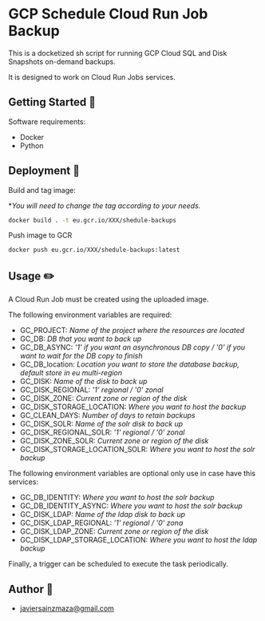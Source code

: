 # GCP Schedule Cloud Run Job Backup

This is a docketized sh script for running GCP Cloud SQL and Disk Snapshots on-demand backups.

It is designed to work on Cloud Run Jobs services.

## Getting Started 📖

Software requirements:

* Docker
* Python

## Deployment 🚀

Build and tag image:

**You will need to change the tag according to your needs.*

```sh
docker build . -t eu.gcr.io/XXX/shedule-backups
```

Push image to GCR

```sh
docker push eu.gcr.io/XXX/shedule-backups:latest
```

## Usage ✏️

A Cloud Run Job must be created using the uploaded image.

The following environment variables are required:

* GC_PROJECT: *Name of the project where the resources are located*
* GC_DB: *DB that you want to back up*
* GC_DB_ASYNC: *'1' if you want an asynchronous DB copy / '0' if you want to wait for the DB copy to finish*
* GC_DB_location: *Location you want to store the database backup, default store in eu multi-region*
* GC_DISK: *Name of the disk to back up*
* GC_DISK_REGIONAL: *'1' regional / '0' zonal*
* GC_DISK_ZONE: *Current zone or region of the disk*
* GC_DISK_STORAGE_LOCATION: *Where you want to host the backup*
* GC_CLEAN_DAYS: *Number of days to retain backups*
* GC_DISK_SOLR: *Name of the solr disk to back up*
* GC_DISK_REGIONAL_SOLR: *'1' regional / '0' zonal*
* GC_DISK_ZONE_SOLR: *Current zone or region of the disk*
* GC_DISK_STORAGE_LOCATION_SOLR: *Where you want to host the solr backup*

The following environment variables are optional only use in case have this services:

* GC_DB_IDENTITY: *Where you want to host the solr backup*
* GC_DB_IDENTITY_ASYNC: *Where you want to host the solr backup*
* GC_DISK_LDAP: *Name of the ldap disk to back up*
* GC_DISK_LDAP_REGIONAL: *'1' regional / '0' zona*
* GC_DISK_LDAP_ZONE: *Current zone or region of the disk*
* GC_DISK_LDAP_STORAGE_LOCATION: *Where you want to host the ldap backup*


Finally, a trigger can be scheduled to execute the task periodically.

## Author 🐒

* javiersainzmaza@gmail.com